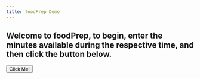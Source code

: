 ```yaml
---
title: foodPrep Demo
---
```

<head>
<meta name="viewport" content="width=device-width, initial-scale=1">
<style>
table{
    table-layout: fixed;
    width: 750px; 
}

.textInputs {
	width: 80px;
}

.dropbtn {
    background-color: #4CAF50;
    color: white;
    padding: 2px;
    font-size: 16px;
    border: none;
	width: 80px;
	height: 20px;
	white-space: nowrap;
}

.dropdown {
    position: relative;
    display: inline-block;
}

.dropdown-content {
    display: none;
    position: absolute;
	white-space: nowrap;
	right: 0;
    background-color: #f1f1f1;
    min-width: 160px;
    box-shadow: 0px 8px 16px 0px rgba(0,0,0,0.2);
    z-index: 1;
}

.dropdown-content b {
    color: black;
    padding: 12px 16px;
    text-decoration: none;
    display: block;
}

.dropdown:hover .dropdown-content {
    display: block;
}

.dropdown:hover .dropbtn {
    background-color: #3e8e41;
}
</style>
</head>
<body>
<h2>Welcome to foodPrep, to begin, enter the minutes available during the respective time, and then click the button below.</h2><p>
<button type="button" onclick="sendData()" id = "butt">Click Me!</button>
<table id="stuff">
</table>
<script>
	var day;
	var hour;
	var timeTable = new Array(24).fill(new Array(8));
	tableText = '<tr><th>Time</th><th>Sunday</th><th>Monday</th><th>Tuesday</th><th>Wednesday</th><th>Thursday</th><th>Friday</th><th>Saturday</th></tr>';
	for(hour=0; hour<timeTable.length; hour++){
		tableText += '<tr><th>';
		if(hour == 0 || hour == 12){
			tableText += '12:00 ';
		}else{
			tableText += (hour % 12).toString() + ':00 ';
		}
		if(hour > 11){
			tableText += "PM";
		}else{
			tableText += "AM";
		}
		for(day=1; day<timeTable[hour].length; day++){
			tableText += '<th><input type="number" id="';
			tableText += day.toString() + ',' + hour.toString();
			tableText += '" value="0" class="textInputs"/></th>';
		}
		tableText += '</tr>';
	}
	var myTable = document.getElementById('stuff');
	myTable.innerHTML = tableText;

	function sendData() {
		var rawData = [];
		var day;
		var hour;
		var cell;
		var array;
		for(hour = 0; hour < 24; hour++){
			for(day = 1; day < 8; day++){
				cell = document.getElementById(day.toString() + ',' + hour.toString());
				if(cell.value > 0){
					array = {
						start: hour,
						time: cell.value,
						day: day-1
					};
					rawData.push(array);
				}
			}
		}
		var data = {data: JSON.stringify(rawData)};
		var XHR = new XMLHttpRequest();
		var urlEncodedData = "";
		var urlEncodedDataPairs = [];
		var name;

		// Turn the data object into an array of URL-encoded key/value pairs.
		for(name in data) {
			urlEncodedDataPairs.push(encodeURIComponent(name) + '=' + encodeURIComponent(data[name]));
		}

		// Combine the pairs into a single string and replace all %-encoded spaces to 
		// the '+' character; matches the behaviour of browser form submissions.
		urlEncodedData = urlEncodedDataPairs.join('&').replace(/%20/g, '+');

		// Define what happens on successful data submission
		XHR.addEventListener('load', function(event) {
			var obj = JSON.parse(XHR.responseText);
			var day;
			var hour;
			var myTable = document.getElementById('stuff');
			for(day = 1; day < timeTable[0].length; day++){
				for(hour = 0; hour < obj[day-1].length; hour++){
					tableText = '<th><div class="dropdown"><button class="dropbtn"><center>';
					tableText += obj[day-1][hour].name;
					tableText += '</center></button><div class="dropdown-content">';
					tableText += '<center><b>' + obj[day-1][hour].name + '</b></center>';
					tableText += '<b>Preparation Time: ';
					tableText += obj[day-1][hour].preptime.toString();
					tableText += ' minutes</b><b>Ingredients:</b>';
					var numIng;
					for(numIng = 0; numIng < obj[day-1][hour].ingredients.length; numIng++){
						tableText += '<b>&emsp;&#8226;';
						tableText += obj[day-1][hour].ingredients[numIng].name;
						tableText += '</b>';
					}
					tableText += '<b>Steps:</b>';
					var numStep;
					for(numStep = 0; numStep < obj[day-1][hour].steps.length; numStep++){
						tableText += '<b>&emsp;' + (numStep + 1).toString() + ': ';
						tableText += obj[day-1][hour].steps[numStep];
						tableText += '</b>';
					}
					
					tableText += '</div></div></th>';
					myTable.rows[obj[day-1][hour].time].cells[day].innerHTML = tableText;
				}
			}
		});

		// Define what happens in case of error
		XHR.addEventListener('error', function(event) {
			alert('Oops! Something went wrong.');
		});

		// Set up our request
		XHR.open('POST', 'https://mealplan.mccarty.io/foodplan');

		// Add the required HTTP header for form data POST requests
		XHR.setRequestHeader('Content-Type', 'application/x-www-form-urlencoded');

		// Finally, send our data.
		XHR.send(urlEncodedData);

	}
</script>